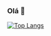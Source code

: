 ### Olá 👋


[![Top Langs](https://github-readme-stats.vercel.app/api/top-langs/?username=lucasdecardoso&langs_count=3)](https://github.com/anuraghazra/github-readme-stats)


<!--
**lucasdecardoso/lucasdecardoso** is a ✨ _special_ ✨ repository because its `README.md` (this file) appears on your GitHub profile.

Here are some ideas to get you started:

- 🔭 I’m currently working on ...
- 🌱 I’m currently learning ...
- 👯 I’m looking to collaborate on ...
- 🤔 I’m looking for help with ...
- 💬 Ask me about ...
- 📫 How to reach me: ...
- 😄 Pronouns: ...
- ⚡ Fun fact: ...
-->
